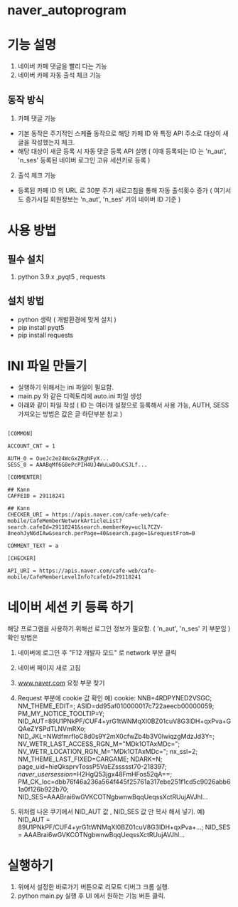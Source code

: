 # naver_autoprogram

# 기능 설명
1. 네이버 카페 댓글을 빨리 다는 기능
2. 네이버 카페 자동 출석 체크 기능

## 동작 방식
1. 카페 댓글 기능
 - 기본 동작은 주기적인 스케쥴 동작으로 해당 카페 ID 와 특정 API 주소로 대상이 새글을 작성했는지 체크.
 - 해당 대상이 새글 등록 시 자동 댓글 등록 API 실행 ( 이때 등록되는 ID 는 'n_aut', 'n_ses' 등록된 네이버 로그인 고유 세션키로 등록 )

2. 출석 체크 기능
 - 등록된 카페 ID 의 URL 로 30분 주기 새로고침을 통해 자동 출석횟수 증가 ( 여기서도 증가시킬 회원정보는 'n_aut', 'n_ses' 키의 네이버 ID 기준 )

# 사용 방법
## 필수 설치 
1) python 3.9.x ,pyqt5 , requests

## 설치 방법
- python 생략 ( 개발환경에 맞게 설치 )
- pip install pyqt5
- pip install requests

# INI 파일 만들기
- 실행하기 위해서는 ini 파일이 필요함.
- main.py 와 같은 디렉토리에 auto.ini 파일 생성
- 아래와 같이 파일 작성
( ID 는 여러개 설정으로 등록해서 사용 가능, AUTH, SESS 가져오는 방법은 값은 글 하단부분 참고 )


```

[COMMON]

ACCOUNT_CNT = 1

AUTH_0 = OueJc2e24WcGxZRgNFyX...
SESS_0 = AAABqMf6G8ePcPIH4UJ4WuLwDOuCSJLf...

[COMMENTER] 

## Kann 
CAFFEID = 29118241

## Kann
CHECKER_URI = https://apis.naver.com/cafe-web/cafe-mobile/CafeMemberNetworkArticleList?search.cafeId=29118241&search.memberKey=uclL7CZV-8neohJyN6dIAw&search.perPage=40&search.page=1&requestFrom=B

COMMENT_TEXT = a

[CHECKER]

API_URI = https://apis.naver.com/cafe-web/cafe-mobile/CafeMemberLevelInfo?cafeId=29118241

```

# 네이버 세션 키 등록 하기 
해당 프로그램을 사용하기 위해선 로그인 정보가 필요함. ( 'n_aut', 'n_ses' 키 부분임 )
확인 방법은
1) 네이버에 로그인 후 "F12 개발자 모드" 로 network 부분 클릭
2) 네이버 페이지 새로 고침
3) www.naver.com 요청 부분 찾기
4) Request 부분에 cookie 값 확인 
예)
cookie: NNB=4RDPYNED2VSGC; NM_THEME_EDIT=; ASID=dd95af010000017c722aeecb00000059; PM_MY_NOTICE_TOOLTIP=Y; NID_AUT=89U1PNkPF/CUF4+yrG1tWNMqXI0BZ01cuV8G3lDH+qxPva+GQAeZYSPdTLNVmRXo; NID_JKL=NWdfmrfIoC8d0s9Y2mX0cfwZb4b3V0lwiqzgMdzJd3Y=; NV_WETR_LAST_ACCESS_RGN_M="MDk1OTAxMDc="; NV_WETR_LOCATION_RGN_M="MDk1OTAxMDc="; nx_ssl=2; NM_THEME_LAST_FIXED=CARGAME; NDARK=N; page_uid=hieQksprvTossP5VaEZssssst70-218397; _naver_usersession_=H2HgQ53jgx48FmHFos52qA==; PM_CK_loc=dbb76f46a236a564f445f25761a317ebe251f1cd5c9026abb61a0f126b922b70; NID_SES=AAABrai6wGVKCOTNgbwnwBqqUeqssXctRUujAVJhl...

5) 위처럼 나온 쿠기에서 NID_AUT 값 , NID_SES 값 만 복사 해서 넣기.
예)
NID_AUT = 89U1PNkPF/CUF4+yrG1tWNMqXI0BZ01cuV8G3lDH+qxPva+...;
NID_SES = AAABrai6wGVKCOTNgbwnwBqqUeqssXctRUujAVJhl...

# 실행하기
1) 위에서 설정한 바로가기 버튼으로 리모트 디버그 크롬 실행.
2) python main.py  실행 후 UI 에서 원하는 기능 버튼 클릭.

